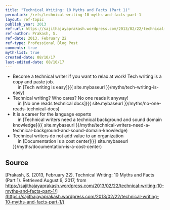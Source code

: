 ```yaml
---
title: "Technical Writing: 10 Myths and Facts (Part 1)"
permalink: /refs/technical-writing-10-myths-and-facts-part-1
layout: ref-topic
publish_year: 2013
ref-url: https://sajithajayaprakash.wordpress.com/2013/02/22/technical-writing-10-myths-and-facts-part-1/
ref-author: Prakash, S.
ref-date: 2013, February 22
ref-type: Professional Blog Post
comments: true
myth-list: true
created-date: 08/10/17
last-edited-date: 08/10/17
---
```


* Become a technical writer if you want to relax at work!
Tech writing is a copy and paste job.<br />&nbsp;&nbsp;&nbsp;&nbsp;in [Tech writing is easy]({{ site.mybaseurl }}/myths/tech-writing-is-easy)
* Technical writing? Who cares? No one reads it anyway!<br />&nbsp;&nbsp;&nbsp;&nbsp;in [No one reads technical docs]({{ site.mybaseurl }}/myths/no-one-reads-technical-docs)
* It is a career for the language experts<br />&nbsp;&nbsp;&nbsp;&nbsp;in [Technical writers need a technical background and sound domain knowledge]({{ site.mybaseurl }}/myths/technical-writers-need-a-technical-background-and-sound-domain-knowledge)
* Technical writers do not add value to an organization<br />&nbsp;&nbsp;&nbsp;&nbsp;in [Documentation is a cost center]({{ site.mybaseurl }}/myths/documentation-is-a-cost-center)

## Source

[Prakash, S. (2013, February 22). Technical Writing: 10 Myths and Facts (Part 1). Retrieved August 9, 2017, from https://sajithajayaprakash.wordpress.com/2013/02/22/technical-writing-10-myths-and-facts-part-1/](https://sajithajayaprakash.wordpress.com/2013/02/22/technical-writing-10-myths-and-facts-part-1/)
